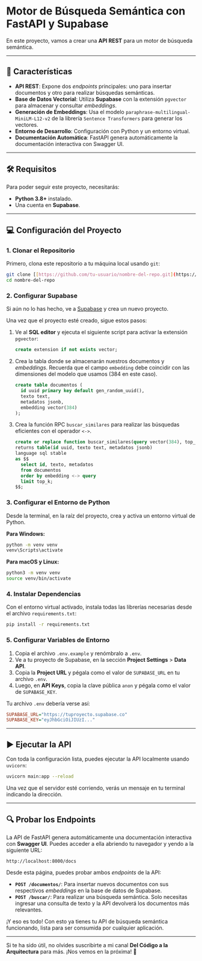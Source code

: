 # Motor de Búsqueda Semántica con FastAPI y Supabase

En este proyecto, vamos a crear una **API REST** para un motor de búsqueda semántica.

---

## 🚀 Características

- **API REST**: Expone dos _endpoints_ principales: uno para insertar documentos y otro para realizar búsquedas semánticas.
- **Base de Datos Vectorial**: Utiliza **Supabase** con la extensión `pgvector` para almacenar y consultar _embeddings_.
- **Generación de Embeddings**: Usa el modelo `paraphrase-multilingual-MiniLM-L12-v2` de la librería `Sentence Transformers` para generar los vectores.
- **Entorno de Desarrollo**: Configuración con Python y un entorno virtual.
- **Documentación Automática**: FastAPI genera automáticamente la documentación interactiva con Swagger UI.

---

## 🛠️ Requisitos

Para poder seguir este proyecto, necesitarás:

- **Python 3.8+** instalado.
- Una cuenta en **Supabase**.

---

## 💻 Configuración del Proyecto

### 1. Clonar el Repositorio

Primero, clona este repositorio a tu máquina local usando `git`:

```bash
git clone [[https://github.com/tu-usuario/nombre-del-repo.git](https://github.com/tu-usuario/nombre-del-repo.git)](https://github.com/codigoarqui/api_motor_semantico)
cd nombre-del-repo
```

### 2. Configurar Supabase

Si aún no lo has hecho, ve a [Supabase](https://supabase.com) y crea un nuevo proyecto.

Una vez que el proyecto esté creado, sigue estos pasos:

1.  Ve al **SQL editor** y ejecuta el siguiente script para activar la extensión `pgvector`:
    ```sql
    create extension if not exists vector;
    ```
2.  Crea la tabla donde se almacenarán nuestros documentos y _embeddings_. Recuerda que el campo `embedding` debe coincidir con las dimensiones del modelo que usamos (384 en este caso).

    ```sql
    create table documentos (
      id uuid primary key default gen_random_uuid(),
      texto text,
      metadatos jsonb,
      embedding vector(384)
    );
    ```

3.  Crea la función RPC `buscar_similares` para realizar las búsquedas eficientes con el operador `<->`.
    ```sql
    create or replace function buscar_similares(query vector(384), top_k int)
    returns table(id uuid, texto text, metadatos jsonb)
    language sql stable
    as $$
      select id, texto, metadatos
      from documentos
      order by embedding <-> query
      limit top_k;
    $$;
    ```

### 3. Configurar el Entorno de Python

Desde la terminal, en la raíz del proyecto, crea y activa un entorno virtual de Python.

**Para Windows:**

```bash
python -m venv venv
venv\Scripts\activate
```

**Para macOS y Linux:**

```bash
python3 -m venv venv
source venv/bin/activate
```

### 4. Instalar Dependencias

Con el entorno virtual activado, instala todas las librerías necesarias desde el archivo `requirements.txt`:

```bash
pip install -r requirements.txt
```

### 5. Configurar Variables de Entorno

1.  Copia el archivo `.env.example` y renómbralo a `.env`.
2.  Ve a tu proyecto de Supabase, en la sección **Project Settings** > **Data API**.
3.  Copia la **Project URL** y pégala como el valor de `SUPABASE_URL` en tu archivo `.env`.
4.  Luego, en **API Keys**, copia la clave pública `anon` y pégala como el valor de `SUPABASE_KEY`.

Tu archivo `.env` debería verse así:

```ini
SUPABASE_URL="https://tuproyecto.supabase.co"
SUPABASE_KEY="eyJhbGciOiJIUzI..."
```

---

## ▶️ Ejecutar la API

Con toda la configuración lista, puedes ejecutar la API localmente usando `uvicorn`:

```bash
uvicorn main:app --reload
```

Una vez que el servidor esté corriendo, verás un mensaje en tu terminal indicando la dirección.

---

## 🔍 Probar los Endpoints

La API de FastAPI genera automáticamente una documentación interactiva con **Swagger UI**. Puedes acceder a ella abriendo tu navegador y yendo a la siguiente URL:

```
http://localhost:8000/docs
```

Desde esta página, puedes probar ambos _endpoints_ de la API:

- **`POST /documentos/`**: Para insertar nuevos documentos con sus respectivos _embeddings_ en la base de datos de Supabase.
- **`POST /buscar/`**: Para realizar una búsqueda semántica. Solo necesitas ingresar una consulta de texto y la API devolverá los documentos más relevantes.

¡Y eso es todo! Con esto ya tienes tu API de búsqueda semántica funcionando, lista para ser consumida por cualquier aplicación.

---

Si te ha sido útil, no olvides suscribirte a mi canal **Del Código a la Arquitectura** para más. ¡Nos vemos en la próxima! 🚀
